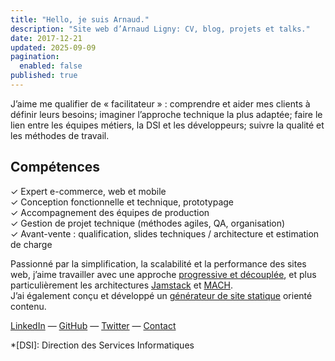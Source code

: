 ```yaml
---
title: "Hello, je suis Arnaud."
description: "Site web d’Arnaud Ligny: CV, blog, projets et talks."
date: 2017-12-21
updated: 2025-09-09
pagination:
  enabled: false
published: true
---
```

J’aime me qualifier de « facilitateur » : comprendre et aider mes clients à définir leurs besoins; imaginer l’approche technique la plus adaptée; faire le lien entre les équipes métiers, la DSI et les développeurs; suivre la qualité et les méthodes de travail.

## Compétences

✓ Expert e-commerce, web et mobile  
✓ Conception fonctionnelle et technique, prototypage  
✓ Accompagnement des équipes de production  
✓ Gestion de projet technique (méthodes agiles, QA, organisation)  
✓ Avant-vente : qualification, slides techniques / architecture et estimation de charge

Passionné par la simplification, la scalabilité et la performance des sites web, j’aime travailler avec une approche [progressive et découplée](https://jamstatic.fr), et plus particulièrement les architectures [Jamstack](https://jamstack.org/what-is-jamstack/) et [MACH](https://commercetools.com/blog/mach-r-technology-unveiled-powering-modern-digital-commerce-experiences).  
J’ai également conçu et développé un [générateur de site statique](https://cecil.app) orienté contenu.

[LinkedIn](https://fr.linkedin.com/in/arnaudligny/fr/) — [GitHub](https://github.com/ArnaudLigny) — [Twitter](https://twitter.com/ArnaudLigny) — [Contact](mailto:arnaud@ligny.fr?subject=Prise%20de%20contact)

*[DSI]: Direction des Services Informatiques
